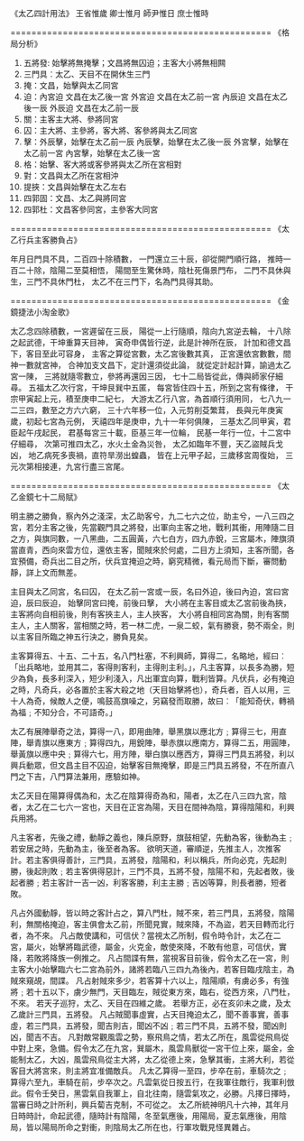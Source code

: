 
《太乙四計用法》
王省惟歲
卿士惟月
師尹惟日
庶士惟時

==================================================
《格局分析》
1. 五將發: 始擊將無掩擊；文昌將無囚迫；主客大小將無相闗
2. 三門具︰太乙、天目不在開休生三門
3. 掩：文昌，始擊與太乙同宮
4. 迫：內宮迫 文昌在太乙後一宮
    外宮迫 文昌在太乙前一宮
    內辰迫 文昌在太乙後一辰
    外辰迫 文昌在太乙前一辰
5. 關：主客主大將、參將同宮
6. 囚：主大將、主參將，客大將、客參將與太乙同宮
7. 擊：外辰擊，始擊在太乙前一辰
    內辰擊，始擊在太乙後一辰
    外宮擊，始擊在太乙前一宮
    內宮擊，始擊在太乙後一宮
8. 格：始擊、客大將或客參將與太乙所在宮相對
9. 對：文昌與太乙所在宮相沖
10. 提挾：文昌與始擊在太乙左右
11. 四郭固：文昌、太乙與將同宮
12. 四郭杜：文昌客參同宮，主參客大同宮

==================================================
《太乙行兵主客勝負占》

年月日門具不具，二百四十除積數，
一門還立三十辰，卻從開門順行路，
推時一百二十除，陰陽二至莫相悟，
陽間至生驚休時，陰杜死傷景門布，
二門不具休與生，三門不具休門杜，
太乙不在三門下，名為門具得其助。

==================================================
《金鏡捷法小淘金歌》

太乙念四除積數，一宮遲留在三辰，
陽從一上行隨順，陰向九宮逆去輪，
十八除之起武德，干坤重算天目神，
寅奇申偶皆行逆，此是計神所在辰，
計加和德文昌下，客目至此可容身，
主客之算從宮數，太乙宮後數其真，
正宮還依宮數數，間神一數就宮神，
合神加支文昌下，定計還須從此論，
就從定計起計算，諭過太乙宮一陳，
三將就隨零數立，參將再還因三因，
七十二局皆從此，傳與師家仔細尋。
五福太乙次行宮，干坤艮巽中五匿，
每宮皆住四十五，所到之宮有條律，
干宗甲寅起上元，積至庚申二紀七，
大游太乙行八宮，為首順行須用同，
七八九一二三四，數至之方六六窮，
三十六年移一位，入元剪削芟繁茸，
長與元年庚寅歲，初起七宮為元例，
天禧四年是庚申，九十一年何俱陳，
三基太乙同甲寅，君臣起午戌起民，
君基每宮三十載，臣基三年一位輪，
民基一年行一位，十二宮中仔細尋，
次第可推四太乙，水火土金為災咎，
太乙如臨年不豐，天乙盜賊兵戈凶，
地乙病死多喪禍，直符旱澇出蝗蟲，
皆在上元甲子起，三歲移宮周復始，
三元次第相接連，九宮行盡三宮尾。

==================================================
《太乙金鏡七十二局賦》

明主勝之勝負，察內外之淺深，太乙助客兮，九二七六之位，助主兮，一八三四之宮，若分主客之後，先當觀門具之將發，出軍向主客之地，戰利其衝，用陣隨二目之方，與旗同數，一八黑曲，二五圓黃，六七白方，四九赤銳，三宮屬木，陣旗須當直青，西向來雲方位，還依主客，聞賊來於何處，二目方上須知，主客所聞，各宜預備，奇兵出二目之所，伏兵宜掩迫之時，窮究精微，看元局而下斷，審問動靜，詳上文而無差。

主目與太乙同宮，名曰囚，
在太乙前一宮或一辰，名曰外迫，後曰內迫，宮曰宮迫，辰曰辰迫，
始擊同宮曰掩，前後曰擊，
大小將在主客目或太乙宮前後為挾，主客將向自相前後，則有客挾主人，主人挾客，
大小將自相同宮為關，則有客關主人，主人關客，當相關之時，若一林二虎，一泉二蛟，氣有勝衰，勢不兩全，則以主客目所臨之神五行決之，勝負見矣。

主客算得五、十五、二十五，名八門杜塞，不利興師，算得二，名略地，經曰︰「出兵略地，並用其二，客得則客利，主得則主利。」，凡主客算，以長多為勝，短少為負，長多利深入，短少利淺入，凡出軍宜向算，戰利皆算。凡伏兵，必有掩迫之時，凡奇兵，必各置於主客大殺之地（天目始擊將也），奇兵者，百人以用，三十人為奇，候敵人之便，鳴鼓高旗噪之，另竊發而取勝，故曰︰「能知奇伏，轉禍為福﹔不知分合，不可語奇。」

太乙有展陣舉奇之法，算得一八，即用曲陣，舉黑旗以應北方﹔算得三七，用直陣，舉青旗以應東方﹔算得四九，用銳陣，舉赤旗以應南方，算得二五，用圓陣，舉黃旗以應中央﹔算得六七，用方陣，舉白旗以應西方，算得三門具五將發，利以興兵動眾，但文昌主目不囚迫，始擊客目無掩擊，即是三門具五將發，不在所直八門之下吉，八門算法兼用，應驗如神。

太乙天目在陽算得偶為和，太乙在陰算得奇為和，陽者，太乙在八三四九宮，陰者，太乙在二七六一宮也，天目在正宮為陽，天目在間神為陰，算得陰陽和，利興兵用將。

凡主客者，先後之禮，動靜之義也，陳兵原野，旗鼓相望，先動為客，後動為主﹔若安居之時，先動為主，後至者為客。
欲明天道，審順逆，先推主人，次推客計。若主客俱得善計，三門具，五將發，陰陽和，利以稱兵，所向必克，先起則勝，後起則敗﹔若主客俱得惡計，三門不具，五將不發，陰陽不和，先起者敗，後起者勝﹔若主客計一吉一凶，利客客勝，利主主勝﹔吉凶等算，則長者勝，短者敗。

凡占外國動靜，皆以時之客計占之，算八門杜，賊不來，若三門具，五將發，陰陽利，無關格掩迫，客主俱會太乙前，所聞見實，賊來降，不為盜，若天目轉而北行者，為不來。
凡占敵使講和，可信伏？當視太乙所制，假令時令計，太乙在二宮，屬火，始擊將臨武德，屬金，火克金，敵使來降，不敢有他意，可信伏，實降，若敗將降族一例推之。
凡占間諜有無，當視客目前後，假令太乙在一宮，則主客大小始擊臨六七二宮為前外，諸將若臨八三四九為後內，若客目臨戌陰主，為賊來窺覘，間諜。
凡占射賊來多少，若客算十六以上，陰陽順，有虜必多，有強將﹔若十五以下，虜少無門，天目臨左，賊從東方來，臨右，從西方來，八門杜，不來。
若天子巡狩，太乙、天目在四維之歲。
若舉方正，必在亥卯未之歲，及太乙歲計三門具，五將發。
凡占賊聞事虛實，占天目掩迫太乙，聞不善事實，善事虛，若三門具，五將發，聞吉則吉，聞凶不凶﹔若三門不具，五將不發，聞凶則凶，聞吉不吉。
凡對敵常觀風雲之勢，察飛鳥之情，若太乙所在，風雲從飛鳥從中對上來，急備。假令太乙在九宮，巽屬木，風雲鳥獸從一宮干位上來，屬金，金能制太乙，大凶，風雲飛鳥從主大將，太乙從德上來，急擊其衝，主將大利，若從客目大將宮來，則主將宜准備敵兵。
凡太乙算得一至四，步卒在前，車騎次之﹔算得六至九，車騎在前，步卒次之。凡雲氣從日按五行，在我軍往敵行，我軍利倣此。假令壬癸日，黑雲氣自我軍上，自北往南，隨雲氣攻之，必勝。凡擇日擇時，當審日時之計所利，興兵蔔吉克制，不可從之。
太乙所統神明凡十六神，其年月日時時計，命起武德，隨時計有陰陽，冬至氣應後，用陽局，夏志氣應後，用陰局，皆以陽局所命之對衝，則陰局太乙所在也，行軍攻戰見怪異雜占。
